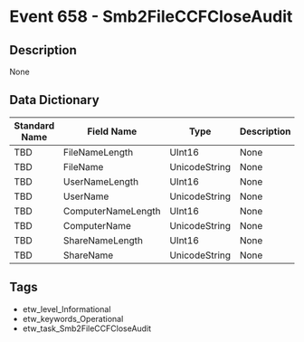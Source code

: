# Event 658 - Smb2FileCCFCloseAudit

## Description
None

## Data Dictionary
|Standard Name|Field Name|Type|Description|Sample Value|
|---|---|---|---|---|
|TBD|FileNameLength|UInt16|None|`None`|
|TBD|FileName|UnicodeString|None|`None`|
|TBD|UserNameLength|UInt16|None|`None`|
|TBD|UserName|UnicodeString|None|`None`|
|TBD|ComputerNameLength|UInt16|None|`None`|
|TBD|ComputerName|UnicodeString|None|`None`|
|TBD|ShareNameLength|UInt16|None|`None`|
|TBD|ShareName|UnicodeString|None|`None`|

## Tags
* etw_level_Informational
* etw_keywords_Operational
* etw_task_Smb2FileCCFCloseAudit